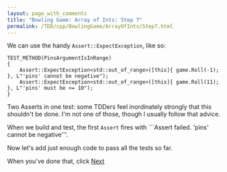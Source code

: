 ```yaml
---
layout: page_with_comments
title: "Bowling Game: Array of Ints: Step 7"
permalink: /TDD/cpp/BowlingGame/ArrayOfInts/Step7.html
---
```


We can use the handy ```Assert::ExpectException```, like so:

```
TEST_METHOD(PinsArgumentIsInRange)
{
    Assert::ExpectException<std::out_of_range>([this]{ game.Roll(-1); }, L"'pins' cannot be negative");
    Assert::ExpectException<std::out_of_range>([this]{ game.Roll(11); }, L"'pins' must be <= 10");
}
```

Two Asserts in one test:  some TDDers feel inordinately strongly that this shouldn't be done. I'm not one of those, though I usually follow that advice.

When we build and test, the first ```Assert``` fires with ```Assert failed. 'pins' cannot be negative'''.

Now let's add just enough code to pass all the tests so far.

When you've done that, click [Next](Step8.html)
